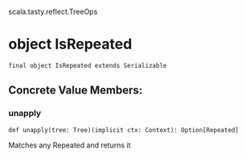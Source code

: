 scala.tasty.reflect.TreeOps
# object IsRepeated

<pre><code class="language-scala" >final object IsRepeated extends Serializable</pre></code>
## Concrete Value Members:
### unapply
<pre><code class="language-scala" >def unapply(tree: Tree)(implicit ctx: Context): Option[Repeated]</pre></code>
Matches any Repeated and returns it

